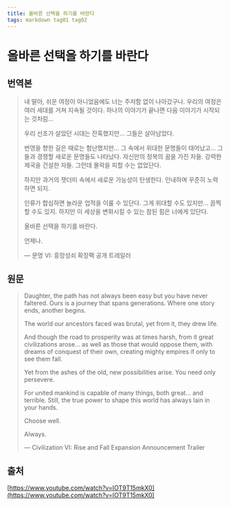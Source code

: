```yaml
---
title: 올바른 선택을 하기를 바란다
tags: markdown tag01 tag02
---
```


# 올바른 선택을 하기를 바란다

## 번역본

> 내 딸아, 쉬운 여정이 아니었음에도 너는 주저함 없이 나아갔구나.
> 우리의 여정은 여러 세대를 거쳐 지속될 것이다.
> 하나의 이야기가 끝나면 다음 이야기가 시작되는 것처럼...
> 
> 우리 선조가 살았던 시대는 잔혹했지만...
> 그들은 살아남았다.
> 
> 번영을 향한 길은 때로는 험난했지만...
> 그 속에서 위대한 문명들이 태어났고...
> 그들과 경쟁할 새로운 문명들도 나타났다.
> 자신만의 정복의 꿈을 가진 자들.
> 강력한 제국을 건설한 자들.
> 그런데 몰락을 피할 수는 없었단다.
> 
> 하지만 과거의 잿더미 속에서 새로운 가능성이 탄생한다.
> 인내하며 꾸준히 노력하면 되지.
> 
> 인류가 합심하면 놀라운 업적을 이룰 수 있단다. 그게 위대할 수도 있지만...
> 끔찍할 수도 있지.
> 하지만 이 세상을 변화시킬 수 있는 참된 힘은 너에게 있단다.
> 
> 올바른 선택을 하기를 바란다.
> 
> 언제나.
> 
> — 문명 VI: 흥망성쇠 확장팩 공개 트레일러

## 원문

> Daughter, the path has not always been easy but you have never faltered.
> Ours is a journey that spans generations.
> Where one story ends, another begins.
> 
> The world our ancestors faced was brutal,
> yet from it, they drew life.
> 
> And though the road to prosperity was at times harsh,
> from it great civilizations arose...
> as well as those that would oppose them,
> with dreams of conquest of their own,
> creating mighty empires
> if only to see them fall.
> 
> Yet from the ashes of the old, new possibilities arise.
> You need only persevere.
> 
> For united mankind is capable of many things, both great...
> and terrible.
> Still, the true power to shape this world has always lain in your hands.
> 
> Choose well.
> 
> Always.
> 
> — Civilization VI: Rise and Fall Expansion Announcement Trailer

## 출처

[https://www.youtube.com/watch?v=IOT9T15mkX0](https://www.youtube.com/watch?v=IOT9T15mkX0)
